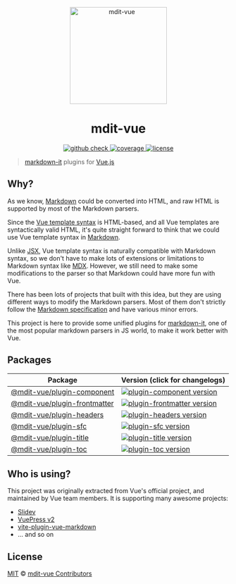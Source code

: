 <p align="center">
  <a href="https://github.com/mdit-vue/mdit-vue" target="_blank">
    <img width="220" src="https://avatars.githubusercontent.com/u/107597382" alt="mdit-vue">
  </a>
</p>

<h1 align="center">
  mdit-vue
</h1>

<p align="center">
  <a href="https://github.com/mdit-vue/mdit-vue/actions/workflows/check.yml" target="_blank">
    <img src="https://github.com/mdit-vue/mdit-vue/actions/workflows/check.yml/badge.svg?branch=main" alt="github check">
  </a>
  <a href="https://coveralls.io/github/mdit-vue/mdit-vue?branch=main" target="_blank">
    <img src="https://coveralls.io/repos/github/mdit-vue/mdit-vue/badge.svg?branch=main" alt="coverage">
  </a>
  <a href="https://github.com/mdit-vue/mdit-vue/blob/main/LICENSE" target="_blank">
    <img src="https://badgen.net/github/license/mdit-vue/mdit-vue" alt="license">
  </a>
</p>

> [markdown-it](https://github.com/markdown-it/markdown-it) plugins for [Vue.js](https://github.com/vuejs/core)

## Why?

As we know, [Markdown](https://www.markdownguide.org/getting-started/) could be converted into HTML, and raw HTML is supported by most of the Markdown parsers.

Since the [Vue template syntax](https://vuejs.org/guide/essentials/template-syntax.html) is HTML-based, and all Vue templates are syntactically valid HTML, it's quite straight forward to think that we could use Vue template syntax in [Markdown](https://en.wikipedia.org/wiki/Markdown).

Unlike [JSX](https://reactjs.org/docs/introducing-jsx.html), Vue template syntax is naturally compatible with Markdown syntax, so we don't have to make lots of extensions or limitations to Markdown syntax like [MDX](https://mdxjs.com/). However, we still need to make some modifications to the parser so that Markdown could have more fun with Vue.

There has been lots of projects that built with this idea, but they are using different ways to modify the Markdown parsers. Most of them don't strictly follow the [Markdown specification](https://commonmark.org/) and have various minor errors.

This project is here to provide some unified plugins for [markdown-it](https://github.com/markdown-it/markdown-it), one of the most popular markdown parsers in JS world, to make it work better with Vue.

## Packages

| Package                                                     | Version (click for changelogs)                                                                                                   |
| ----------------------------------------------------------- | -------------------------------------------------------------------------------------------------------------------------------- |
| [@mdit-vue/plugin-component](packages/plugin-component)     | [![plugin-component version](https://badgen.net/npm/v/@mdit-vue/plugin-component)](packages/plugin-component/CHANGELOG.md)       |
| [@mdit-vue/plugin-frontmatter](packages/plugin-frontmatter) | [![plugin-frontmatter version](https://badgen.net/npm/v/@mdit-vue/plugin-frontmatter)](packages/plugin-frontmatter/CHANGELOG.md) |
| [@mdit-vue/plugin-headers](packages/plugin-headers)         | [![plugin-headers version](https://badgen.net/npm/v/@mdit-vue/plugin-headers)](packages/plugin-headers/CHANGELOG.md)             |
| [@mdit-vue/plugin-sfc](packages/plugin-sfc)                 | [![plugin-sfc version](https://badgen.net/npm/v/@mdit-vue/plugin-sfc)](packages/plugin-sfc/CHANGELOG.md)                         |
| [@mdit-vue/plugin-title](packages/plugin-title)             | [![plugin-title version](https://badgen.net/npm/v/@mdit-vue/plugin-title)](packages/plugin-title/CHANGELOG.md)                   |
| [@mdit-vue/plugin-toc](packages/plugin-toc)                 | [![plugin-toc version](https://badgen.net/npm/v/@mdit-vue/plugin-title)](packages/plugin-toc/CHANGELOG.md)                       |

## Who is using?

This project was originally extracted from Vue's official project, and maintained by Vue team members. It is supporting many awesome projects:

- [Slidev](https://github.com/slidevjs/slidev)
- [VuePress v2](https://github.com/vuepress/vuepress-next)
- [vite-plugin-vue-markdown](https://github.com/mdit-vue/vite-plugin-vue-markdown)
- ... and so on

## License

[MIT](https://github.com/mdit-vue/mdit-vue/blob/main/LICENSE) &copy; [mdit-vue Contributors](https://github.com/mdit-vue/mdit-vue/graphs/contributors)
